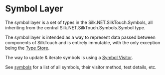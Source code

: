 # Symbol Layer

The symbol layer is a set of types in the Silk.NET.SilkTouch.Symbols, all inheriting from the central Silk.NET.SilkTouch.Symbols.Symbol type.

The symbol layer is intended as a way to represent data passed between components of SilkTouch and is entirely immutable, with the only exception being the [Type Store](./type-store.md).

The way to update & iterate symbols is using a [Symbol Visitor](./symbol-visitor.md).

See [symbols](./symbols/README.md) for a list of all symbols, their visitor method, test details, etc.
